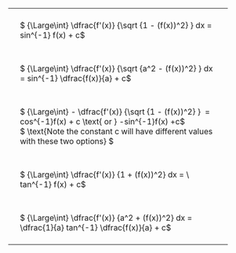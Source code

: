 #  
<br>
<style type="text/css">
#T_b783a th.col_heading {
  text-align: left;
  font-size: 1em;
}
#T_b783a td {
  text-align: left;
  font-size: 1em;
  padding: 1.5em;
}
#T_b783a_row0_col0, #T_b783a_row1_col0, #T_b783a_row2_col0, #T_b783a_row3_col0, #T_b783a_row4_col0 {
  width: 400px;
  white-space: pre-wrap;
}
</style>
<table id="T_b783a">
  <thead>
  </thead>
  <tbody>
    <tr>
      <td id="T_b783a_row0_col0" class="data row0 col0" >$ {\Large\int} \dfrac{f'(x)} {\sqrt {1 - (f(x))^2} } dx = sin^{-1} f(x) + c$</td>
    </tr>
    <tr>
      <td id="T_b783a_row1_col0" class="data row1 col0" >$ {\Large\int} \dfrac{f'(x)} {\sqrt {a^2 - (f(x))^2} } dx = sin^{-1} \dfrac{f(x)}{a} + c$</td>
    </tr>
    <tr>
      <td id="T_b783a_row2_col0" class="data row2 col0" >$ {\Large\int} - \dfrac{f'(x)} {\sqrt {1 - (f(x))^2} }  = cos^{-1}f(x) + c \text{ or } -sin^{-1}f(x) +c$
$ \text{Note the constant c will have different values with these two options} $</td>
    </tr>
    <tr>
      <td id="T_b783a_row3_col0" class="data row3 col0" >$ {\Large\int} \dfrac{f'(x)} {1 + (f(x))^2} dx = \ tan^{-1} f(x) + c$</td>
    </tr>
    <tr>
      <td id="T_b783a_row4_col0" class="data row4 col0" >$ {\Large\int} \dfrac{f'(x)} {a^2 + (f(x))^2} dx = \dfrac{1}{a} tan^{-1} \dfrac{f(x)}{a} + c$</td>
    </tr>
  </tbody>
</table>
